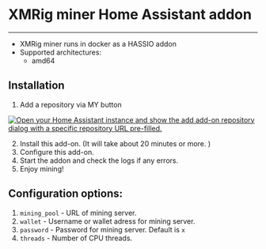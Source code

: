 # XMRig miner Home Assistant addon
_____
- XMRig miner runs in docker as a HASSIO addon
- Supported architectures:
  - amd64

 ## Installation
 1. Add a repository via MY button

   [![Open your Home Assistant instance and show the add add-on repository dialog with a specific repository URL pre-filled.](https://my.home-assistant.io/badges/supervisor_add_addon_repository.svg)](https://my.home-assistant.io/redirect/supervisor_add_addon_repository/?repository_url=https%3A%2F%2Fgithub.com%2Fgfoiani%2Fhassio-addons%2F)

 2. Install this add-on. (It will take about 20 minutes or more. )
 3. Configure this add-on.
 4. Start the addon and check the logs if any errors.
 5. Enjoy mining!
 ## Configuration options:
 1.  ```mining_pool``` - URL of mining server.
 2. ```wallet``` - Username or wallet adress for mining server.
 3. ```password``` - Password for mining server. Default is ```x```
 4. ```threads``` - Number of CPU threads.

